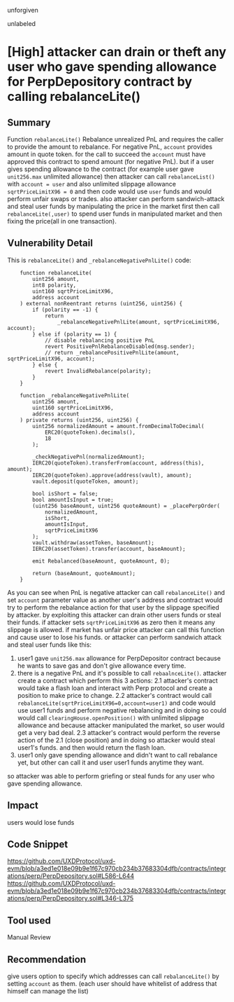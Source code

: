 unforgiven

unlabeled

# [High] attacker can drain or theft any user who gave spending allowance for PerpDepository contract by calling rebalanceLite()

## Summary
Function `rebalanceLite()` Rebalance unrealized PnL and requires the caller to provide the amount to rebalance. For negative PnL, `account` provides amount in quote token. for the call to succeed the `account` must have approved this contract to spend amount (for negative PnL). but if a user gives spending allowance to the contract (for example user gave `unit256.max` unlimited allowance) then attacker can call `rebalanceList()` with `account = user` and also unlimited slippage allowance `sqrtPriceLimitX96 = 0` and then code would use `user` funds and would perform unfair swaps or trades. also attacker can perform sandwich-attack and steal user funds by manipulating the price in the market first then call `rebalanceLite(,user)` to spend user funds in manipulated market and then fixing the price(all in one transaction).

## Vulnerability Detail
This is `rebalanceLite()` and `_rebalanceNegativePnlLite()` code:
```
    function rebalanceLite(
        uint256 amount,
        int8 polarity,
        uint160 sqrtPriceLimitX96,
        address account
    ) external nonReentrant returns (uint256, uint256) {
        if (polarity == -1) {
            return
                _rebalanceNegativePnlLite(amount, sqrtPriceLimitX96, account);
        } else if (polarity == 1) {
            // disable rebalancing positive PnL
            revert PositivePnlRebalanceDisabled(msg.sender);
            // return _rebalancePositivePnlLite(amount, sqrtPriceLimitX96, account);
        } else {
            revert InvalidRebalance(polarity);
        }
    }

    function _rebalanceNegativePnlLite(
        uint256 amount,
        uint160 sqrtPriceLimitX96,
        address account
    ) private returns (uint256, uint256) {
        uint256 normalizedAmount = amount.fromDecimalToDecimal(
            ERC20(quoteToken).decimals(),
            18
        );

        _checkNegativePnl(normalizedAmount);
        IERC20(quoteToken).transferFrom(account, address(this), amount);
        IERC20(quoteToken).approve(address(vault), amount);
        vault.deposit(quoteToken, amount);

        bool isShort = false;
        bool amountIsInput = true;
        (uint256 baseAmount, uint256 quoteAmount) = _placePerpOrder(
            normalizedAmount,
            isShort,
            amountIsInput,
            sqrtPriceLimitX96
        );
        vault.withdraw(assetToken, baseAmount);
        IERC20(assetToken).transfer(account, baseAmount);

        emit Rebalanced(baseAmount, quoteAmount, 0);

        return (baseAmount, quoteAmount);
    }
```
As you can see when PnL is negative attacker can call `rebalanceLite()` and set `account` parameter value as another user's address and contract would try to perform the rebalance action for that user by the slippage specified by attacker. by exploiting this attacker can drain other users funds or steal their funds. if attacker sets `sqrtPriceLimitX96` as zero then it means any slippage is allowed. if market has unfair price attacker can call this function and cause user to lose his funds. or attacker can perform sandwich attack and steal user funds like this:
1. user1 gave `unit256.max` allowance for PerpDepositor contract because he wants to save gas and don't give allowance every time.
2. there is a negative PnL and it's possible to call `rebaalnceLite()`. attacker create a contract which perform this 3 actions:
2.1 attacker's contract would take a flash loan and interact with Perp protocol and create a position to make price to change.
2.2 attacker's contract would call `rebalanceLite(sqrtPriceLimitX96=0,account=user1)` and code would use user1 funds and perform negative rebalancing and in doing so could would call `clearingHouse.openPosition()` with unlimited slippage allowance and because attacker manipulated the market, so user would get a very bad deal.
2.3 attacker's contract would perform the reverse action of the 2.1 (close position) and in doing so attacker would steal user1's funds. and then would return the flash loan.
3. user1 only gave spending allowance and didn't want to call rebalance yet, but other can call it and user user1 funds anytime they want.

so attacker was able to perform griefing or steal funds for any user who gave spending allowance.

## Impact
users would lose funds

## Code Snippet
https://github.com/UXDProtocol/uxd-evm/blob/a3ed1e018e09b9e1f67c970cb234b37683304dfb/contracts/integrations/perp/PerpDepository.sol#L586-L644
https://github.com/UXDProtocol/uxd-evm/blob/a3ed1e018e09b9e1f67c970cb234b37683304dfb/contracts/integrations/perp/PerpDepository.sol#L346-L375

## Tool used
Manual Review

## Recommendation
give users option to specify which addresses can call `rebalanceLite()` by setting `account` as them. (each user should have whitelist of address that himself can manage the list)